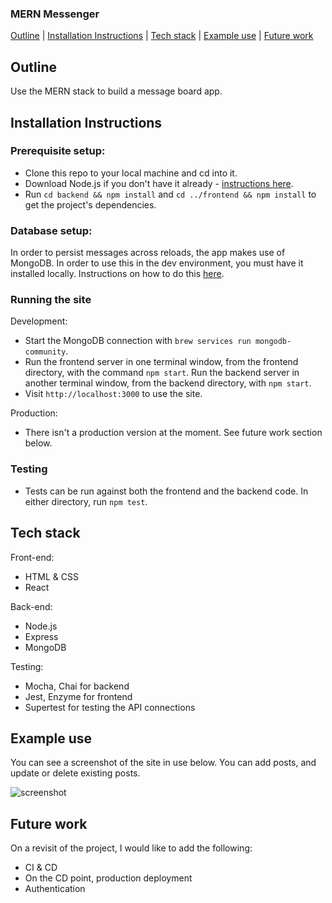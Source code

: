 ### MERN Messenger

[Outline](#Outline) | [Installation Instructions](#Installation_Instructions) | [Tech stack](#Tech_stack) | [Example use](#Example_use) | [Future work](#Future_work)

## <a name="Outline">Outline</a>

Use the MERN stack to build a message board app. 

## <a name="Installation_Instructions">Installation Instructions</a>

### Prerequisite setup:
- Clone this repo to your local machine and cd into it.
- Download Node.js if you don't have it already - [instructions here](https://nodejs.org/en/).
- Run `cd backend && npm install` and `cd ../frontend && npm install` to get the project's dependencies.

### Database setup:

In order to persist messages across reloads, the app makes use of MongoDB. In order to use this in the dev environment, you must have it installed locally. Instructions on how to do this [here](https://zellwk.com/blog/install-mongodb/).

### Running the site

Development:
- Start the MongoDB connection with `brew services run mongodb-community`.
- Run the frontend server in one terminal window, from the frontend directory, with the command `npm start`. Run the backend server in another terminal window, from the backend directory, with `npm start`.
- Visit `http://localhost:3000` to use the site.

Production:
- There isn't a production version at the moment. See future work section below. 

### Testing
- Tests can be run against both the frontend and the backend code. In either directory, run `npm test`.

## <a name="Tech_stack">Tech stack</a>

Front-end:
- HTML & CSS
- React

Back-end:
- Node.js
- Express
- MongoDB

Testing:
- Mocha, Chai for backend
- Jest, Enzyme for frontend
- Supertest for testing the API connections

## <a name="Example_use">Example use</a>

You can see a screenshot of the site in use below. You can add posts, and update or delete existing posts. 

![screenshot](https://i.imgur.com/rHYrzry.png)

## <a name="Future_work">Future work</a>

On a revisit of the project, I would like to add the following:
- CI & CD
- On the CD point, production deployment
- Authentication